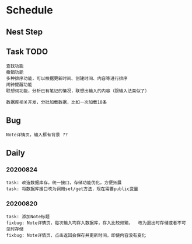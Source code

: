 # Schedule
## Nest Step
## Task TODO
	查找功能
	撤销功能
	多种排序功能，可以根据更新时间、创建时间、内容等进行排序
	闹钟提醒功能
	联想词功能，分析已有笔记的情况，联想出输入的内容（跟输入法类似了）

	数据库相关开发，分批加载数据，比如一次加载10条

## Bug
	Note详情页，输入框有背景 ??

## Daily
### 20200824
	task: 改造数据库存，统一接口，存储功能优化，方便拓展
	task: 将数据库接口改为调用set/get方法，现在需要public变量
### 20200820
	task: 添加Note标题
	fixbug: Note详情页，每次输入均存入数据库，存入比较频繁。  改为退出时存储或者不可见时存储
	fixbug: Note详情页，点击返回会保存并更新时间，即使内容没有变化
